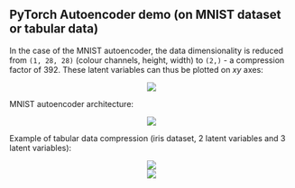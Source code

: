 ## PyTorch Autoencoder demo (on MNIST dataset or tabular data)

In the case of the MNIST autoencoder, the data dimensionality is reduced from `(1, 28, 28)` (colour channels, height, width) to `(2,)` - a compression factor of 392. These latent variables can thus be plotted on $xy$ axes:

<p align="center">
	<img src="plots/mnist_2_latent_variables.gif"/>
</p>

MNIST autoencoder architecture:

<p align="center">
	<img src="plots/mnist_autoencoder_architecture.png"/>
</p>

Example of tabular data compression (iris dataset, 2 latent variables and 3 latent variables):

<p align="center">
	<img src="plots/iris_2_latent_variables.png"/>
	<br>
	<img src="plots/iris_3_latent_variables.png"/>
</p>
